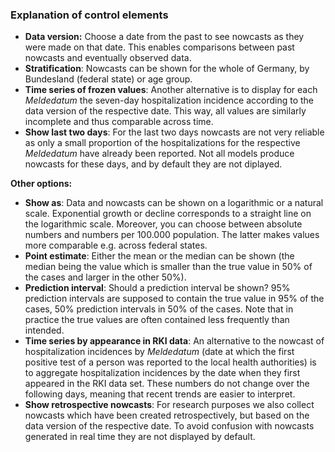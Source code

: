 ### Explanation of control elements

- **Data version:** Choose a date from the past to see nowcasts as they were made on that date. This enables comparisons between past nowcasts and eventually observed data.
- **Stratification**: Nowcasts can be shown for the whole of Germany, by Bundesland (federal state) or age group.
- **Time series of frozen values**: Another alternative is to display for each *Meldedatum* the seven-day hospitalization incidence according to the data version of the respective date. This way, all values are similarly incomplete and thus comparable across time.
- **Show last two days**: For the last two days nowcasts are not very reliable as only a small proportion of the hospitalizations for the respective *Meldedatum* have already been reported. Not all models produce nowcasts for these days, and by default they are not diplayed.

**Other options:**

- **Show as**: Data and nowcasts can be shown on a logarithmic or a natural scale. Exponential growth or decline corresponds to a straight line on the logarithmic scale. Moreover, you can choose between absolute numbers and numbers per 100.000 population. The latter makes values more comparable e.g. across federal states.
- **Point estimate**: Either the mean or the median can be shown (the median being the value which is smaller than the true value in 50% of the cases and larger in the other 50%).
- **Prediction interval**: Should a prediction interval be shown? 95% prediction intervals are supposed to contain the true value in 95% of the cases, 50% prediction intervals in 50% of the cases. Note that in practice the true values are often contained less frequently than intended.
- **Time series by appearance in RKI data**: An alternative to the nowcast of hospitalization incidences by *Meldedatum* (date at which the first positive test of a person was reported to the local health authorities) is to aggregate hospitalization incidences by the date when they first appeared in the RKI data set. These numbers do not change over the following days, meaning that recent trends are easier to interpret.
- **Show retrospective nowcasts**: For research purposes we also collect nowcasts which have been created retrospectively, but based on the data version of the respective date. To avoid confusion with nowcasts generated in real time they are not displayed by default.
